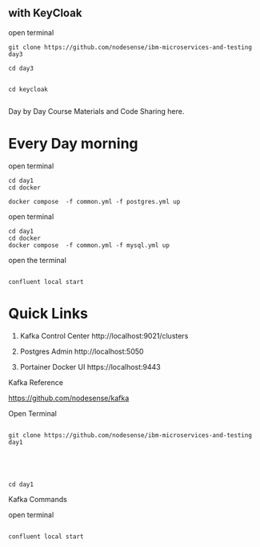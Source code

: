 ## with KeyCloak

open terminal

```
git clone https://github.com/nodesense/ibm-microservices-and-testing day3

cd day3


cd keycloak


```



Day by Day Course Materials and Code Sharing here.

# Every Day morning

open terminal 

```
cd day1
cd docker

docker compose  -f common.yml -f postgres.yml up
```

open terminal 
```
cd day1
cd docker
docker compose  -f common.yml -f mysql.yml up

```

open the terminal

```

confluent local start
```


# Quick Links


1. Kafka Control Center  http://localhost:9021/clusters

2. Postgres Admin    http://localhost:5050

3. Portainer Docker UI   https://localhost:9443 


Kafka Reference

https://github.com/nodesense/kafka



Open Terminal 

```

git clone https://github.com/nodesense/ibm-microservices-and-testing  day1





cd day1
```

Kafka Commands


open terminal 


```

confluent local start

```

